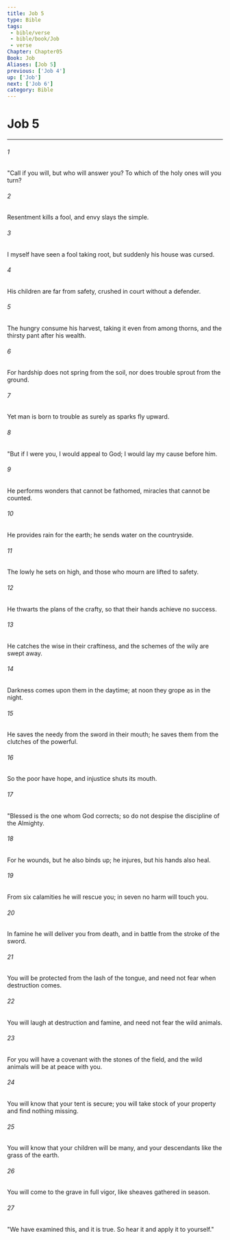 ```yaml
---
title: Job 5
type: Bible
tags:
 - bible/verse
 - bible/book/Job
 - verse
Chapter: Chapter05
Book: Job
Aliases: [Job 5]
previous: ['Job 4']
up: ['Job']
next: ['Job 6']
category: Bible
---
```

# Job 5

***


###### 1 
"Call if you will, but who will answer you? To which of the holy ones will you turn? 

###### 2 
Resentment kills a fool, and envy slays the simple. 

###### 3 
I myself have seen a fool taking root, but suddenly his house was cursed. 

###### 4 
His children are far from safety, crushed in court without a defender. 

###### 5 
The hungry consume his harvest, taking it even from among thorns, and the thirsty pant after his wealth. 

###### 6 
For hardship does not spring from the soil, nor does trouble sprout from the ground. 

###### 7 
Yet man is born to trouble as surely as sparks fly upward. 

###### 8 
"But if I were you, I would appeal to God; I would lay my cause before him. 

###### 9 
He performs wonders that cannot be fathomed, miracles that cannot be counted. 

###### 10 
He provides rain for the earth; he sends water on the countryside. 

###### 11 
The lowly he sets on high, and those who mourn are lifted to safety. 

###### 12 
He thwarts the plans of the crafty, so that their hands achieve no success. 

###### 13 
He catches the wise in their craftiness, and the schemes of the wily are swept away. 

###### 14 
Darkness comes upon them in the daytime; at noon they grope as in the night. 

###### 15 
He saves the needy from the sword in their mouth; he saves them from the clutches of the powerful. 

###### 16 
So the poor have hope, and injustice shuts its mouth. 

###### 17 
"Blessed is the one whom God corrects; so do not despise the discipline of the Almighty. 

###### 18 
For he wounds, but he also binds up; he injures, but his hands also heal. 

###### 19 
From six calamities he will rescue you; in seven no harm will touch you. 

###### 20 
In famine he will deliver you from death, and in battle from the stroke of the sword. 

###### 21 
You will be protected from the lash of the tongue, and need not fear when destruction comes. 

###### 22 
You will laugh at destruction and famine, and need not fear the wild animals. 

###### 23 
For you will have a covenant with the stones of the field, and the wild animals will be at peace with you. 

###### 24 
You will know that your tent is secure; you will take stock of your property and find nothing missing. 

###### 25 
You will know that your children will be many, and your descendants like the grass of the earth. 

###### 26 
You will come to the grave in full vigor, like sheaves gathered in season. 

###### 27 
"We have examined this, and it is true. So hear it and apply it to yourself." 
